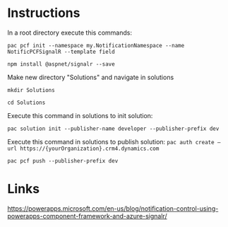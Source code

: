 # Instructions

In a root directory execute this commands:

```pac pcf init --namespace my.NotificationNamespace --name NotificPCFSignalR --template field```

```npm install @aspnet/signalr --save```

Make new directory "Solutions" and navigate in solutions

``` mkdir Solutions ```

``` cd Solutions ```



Execute this command in solutions to init solution: 

```pac solution init --publisher-name developer --publisher-prefix dev```



Execute this command in solutions to publish solution:
```pac auth create –url https://{yourOrganization}.crm4.dynamics.com```

``` pac pcf push --publisher-prefix dev ```


# Links

https://powerapps.microsoft.com/en-us/blog/notification-control-using-powerapps-component-framework-and-azure-signalr/